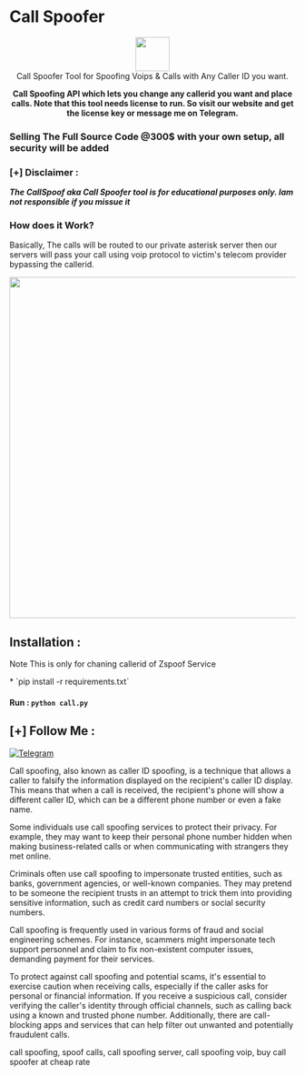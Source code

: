 # Call Spoofer

<p align="center">
<img src="https://call.zspoof.com/icon.png" height="60"><br>
Call Spoofer Tool for Spoofing Voips & Calls with Any Caller ID you want.<br>
                                      
</p>
<p align="center"><b>Call Spoofing API which lets you change any callerid you want and place calls. Note that this tool needs license to run. So visit our website and get the license key or message me on Telegram.</b></p>

### Selling The Full Source Code @300$ with your own setup, all security will be added

### [+] Disclaimer :
***The CallSpoof aka Call Spoofer tool is for educational purposes only. Iam not responsible if you missue it***

### How does it Work?
<p>Basically, The calls will be routed to our private asterisk server then our servers will pass your call using voip protocol to victim's telecom provider bypassing the callerid.
</p>

<center><img src='https://zspoof.com/images/features-2.png' height='600'></center>



## Installation :
<p>Note This is only for chaning callerid of Zspoof Service</p>
* `pip install -r requirements.txt`

#### Run : `python call.py`

## [+] Follow Me :

[![Telegram](https://img.shields.io/badge/Chat-Telegram-blue?style=for-the-badge&logo=telegram)](https://t.me/zspoof)

<p>Call spoofing, also known as caller ID spoofing, is a technique that allows a caller to falsify the information displayed on the recipient's caller ID display. This means that when a call is received, the recipient's phone will show a different caller ID, which can be a different phone number or even a fake name.</p>

<P> Some individuals use call spoofing services to protect their privacy. For example, they may want to keep their personal phone number hidden when making business-related calls or when communicating with strangers they met online.</p>

<p>Criminals often use call spoofing to impersonate trusted entities, such as banks, government agencies, or well-known companies. They may pretend to be someone the recipient trusts in an attempt to trick them into providing sensitive information, such as credit card numbers or social security numbers.</p>

<p>Call spoofing is frequently used in various forms of fraud and social engineering schemes. For instance, scammers might impersonate tech support personnel and claim to fix non-existent computer issues, demanding payment for their services.</p>

<p>To protect against call spoofing and potential scams, it's essential to exercise caution when receiving calls, especially if the caller asks for personal or financial information. If you receive a suspicious call, consider verifying the caller's identity through official channels, such as calling back using a known and trusted phone number. Additionally, there are call-blocking apps and services that can help filter out unwanted and potentially fraudulent calls.</p>
<p>call spoofing, spoof calls, call spoofing server, call spoofing voip, buy call spoofer at cheap rate</p>
